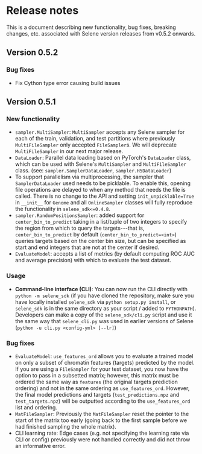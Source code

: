 # Release notes 

This is a document describing new functionality, bug fixes, breaking changes, etc. associated with Selene version releases from v0.5.2 onwards. 

## Version 0.5.2

### Bug fixes
- Fix Cython type error causing build issues

## Version 0.5.1

### New functionality
- `sampler.MultiSampler`: `MultiSampler` accepts any Selene sampler for each of the train, validation, and test partitions where previously `MultiFileSampler` only accepted `FileSampler`s. We will deprecate `MultiFileSampler` in our next major release. 
- `DataLoader`: Parallel data loading based on PyTorch's `DataLoader` class, which can be used with Selene's `MultiSampler` and `MultiFileSampler` class. (see: `sampler.SamplerDataLoader`, `sampler.H5DataLoader`) 
- To support parallelism via multiprocessing, the sampler that `SamplerDataLoader` used needs to be picklable. To enable this, opening file operations are delayed to when any method that needs the file is called. There is no change to the API and setting `init_unpicklable=True` in `__init__` for `Genome` and all `OnlineSampler` classes will fully reproduce the functionality in `selene_sdk<=0.4.8`. 
- `sampler.RandomPositionsSampler`: added support for `center_bin_to_predict` taking in a list/tuple of two integers to specify the region from which to query the targets---that is, `center_bin_to_predict` by default (`center_bin_to_predict=<int>`) queries targets based on the center bin size, but can be specified as start and end integers that are not at the center if desired. 
- `EvaluateModel`: accepts a list of metrics (by default computing ROC AUC and average precision) with which to evaluate the test dataset. 

### Usage
- **Command-line interface (CLI)**: You can now run the CLI directly with `python -m selene_sdk` (if you have cloned the repository, make sure you have locally installed `selene_sdk` via `python setup.py install`, or `selene_sdk` is in the same directory as your script / added to `PYTHONPATH`). Developers can make a copy of the `selene_sdk/cli.py` script and use it the same way that `selene_cli.py` was used in earlier versions of Selene (`python -u cli.py <config-yml> [--lr]`) 

### Bug fixes
- `EvaluateModel`: `use_features_ord` allows you to evaluate a trained model on only a subset of chromatin features (targets) predicted by the model. If you are using a `FileSampler` for your test dataset, you now have the option to pass in a subsetted matrix; however, this matrix must be ordered the same way as `features` (the original targets prediction ordering) and not in the same ordering as `use_features_ord`. However, the final model predictions and targets
  (`test_predictions.npz` and `test_targets.npz`) will be outputted according to the `use_features_ord` list and ordering.
- `MatFileSampler`: Previously the `MatFileSampler` reset the pointer to the start of the matrix too early (going back to the first sample before we had finished sampling the whole matrix). 
- CLI learning rate: Edge cases (e.g. not specifying the learning rate via CLI or config) previously were not handled correctly and did not throw an informative error. 
